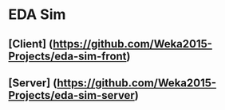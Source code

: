 # EDA Sim

[Client] (https://github.com/Weka2015-Projects/eda-sim-front)
-------
[Server] (https://github.com/Weka2015-Projects/eda-sim-server)
-------
